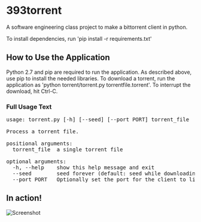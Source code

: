 # 393torrent
A software engineering class project to make a bittorrent client in python.

To install dependencies, run 'pip install -r requirements.txt'

## How to Use the Application

Python 2.7 and pip are required to run the application. As described above, use pip to install the needed libraries. To download a torrent, run the application as 'python torrent/torrent.py torrentfile.torrent'. To interrupt the download, hit Ctrl-C.

### Full Usage Text

<pre>
usage: torrent.py [-h] [--seed] [--port PORT] torrent_file

Process a torrent file.

positional arguments:
  torrent_file  a single torrent file

optional arguments:
  -h, --help    show this help message and exit
  --seed        seed forever (default: seed while downloading)
  --port PORT   Optionally set the port for the client to listen o
</pre>

## In action!
![Screenshot](https://raw.github.com/danielkeller/393torrent/master/Screen.png)
